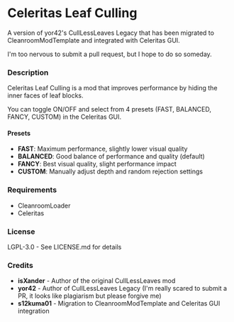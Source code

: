 # Celeritas Leaf Culling

A version of yor42's CullLessLeaves Legacy that has been migrated to CleanroomModTemplate and integrated with Celeritas GUI.

I'm too nervous to submit a pull request, but I hope to do so someday.

### Description

Celeritas Leaf Culling is a mod that improves performance by hiding the inner faces of leaf blocks.

You can toggle ON/OFF and select from 4 presets (FAST, BALANCED, FANCY, CUSTOM) in the Celeritas GUI.

#### Presets
- **FAST**: Maximum performance, slightly lower visual quality
- **BALANCED**: Good balance of performance and quality (default)
- **FANCY**: Best visual quality, slight performance impact
- **CUSTOM**: Manually adjust depth and random rejection settings

### Requirements
- CleanroomLoader 
- Celeritas 

### License

LGPL-3.0 - See LICENSE.md for details

### Credits

- **isXander** - Author of the original CullLessLeaves mod
- **yor42** - Author of CullLessLeaves Legacy (I'm really scared to submit a PR, it looks like plagiarism but please forgive me)
- **s12kuma01** - Migration to CleanroomModTemplate and Celeritas GUI integration
